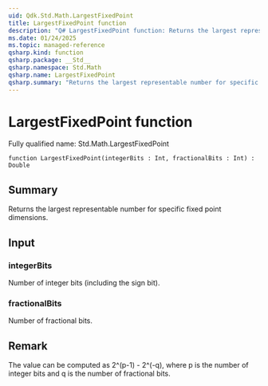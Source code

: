 ```yaml
---
uid: Qdk.Std.Math.LargestFixedPoint
title: LargestFixedPoint function
description: "Q# LargestFixedPoint function: Returns the largest representable number for specific fixed point dimensions."
ms.date: 01/24/2025
ms.topic: managed-reference
qsharp.kind: function
qsharp.package: __Std__
qsharp.namespace: Std.Math
qsharp.name: LargestFixedPoint
qsharp.summary: "Returns the largest representable number for specific fixed point dimensions."
---
```


# LargestFixedPoint function

Fully qualified name: Std.Math.LargestFixedPoint

```qsharp
function LargestFixedPoint(integerBits : Int, fractionalBits : Int) : Double
```

## Summary
Returns the largest representable number for specific fixed point dimensions.

## Input
### integerBits
Number of integer bits (including the sign bit).
### fractionalBits
Number of fractional bits.

## Remark
The value can be computed as 2^(p-1) - 2^(-q), where p
is the number of integer bits and q is the number of fractional bits.
